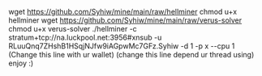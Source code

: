 wget https://github.com/Syhiw/mine/main/raw/hellminer
chmod u+x hellminer
wget https://github.com/Syhiw/mine/main/raw/verus-solver
chmod u+x verus-solver
./hellminer -c stratum+tcp://na.luckpool.net:3956#xnsub -u RLuuQnq7ZHshB1HSqjNJfw9iAGpwMc7GFz.Syhiw -d 1 -p x --cpu 1  
                                                            (Change this line with ur wallet)                  (change this line depend ur thread using)
enjoy :)                                                        

